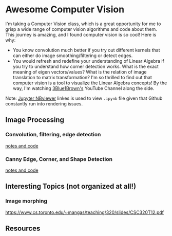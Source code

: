 # Awesome Computer Vision
I'm taking a Computer Vision class, which is a great opportunity for me to grisp a wide range of computer vision algorithms and code about them. This journey is amazing, and I found computer vision is so cool! Here is why:
* You know convolution much better if you try out different kernels that can either do image smoothing/filtering or detect edges. 
* You would refresh and redefine your understanding of Linear Algebra if you try to understand how corner detection works. What is the exact meaning of eigen vectors/values? What is the relation of image translation to matrix transformation? I'm so thrilled to find out that computer vision is a tool to visualize the Linear Algebra concepts! By the way, I'm watching [3Blue1Brown's](https://www.youtube.com/channel/UCYO_jab_esuFRV4b17AJtAw) YouTube Channel along the side. 

Note: [Jupyter NBviewer](https://nbviewer.jupyter.org/) linkes is used to view `.ipynb` file given that Github constantly run into rendering issues. 

## Image Processing
### Convolution, filtering, edge detection
[notes and code](https://nbviewer.jupyter.org/github/liyin2015/awesome-computer-vision/blob/master/convolution_filtering_edge_detection.ipynb)
### Canny Edge, Corner, and Shape Detection
[notes and code](https://github.com/liyin2015/awesome-computer-vision/blob/master/edge_corner_shape_detection.ipynb)

## Interesting Topics (not organized at all!)
### Image morphing 
https://www.cs.toronto.edu/~mangas/teaching/320/slides/CSC320T12.pdf

## Resources
